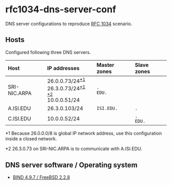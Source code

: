 # rfc1034-dns-server-conf

DNS server configurations to reproduce [RFC 1034](https://www.ietf.org/rfc/rfc1034.txt) scenario.

## Hosts

Configured following three DNS servers.

| Host         | IP addresses                                                                                               | Master zones  | Slave zones   |
|:-------------|:-----------------------------------------------------------------------------------------------------------|:--------------|:--------------|
| SRI-NIC.ARPA | 26.0.0.73/24<sup>[*1](#fnote1)</sup><br>26.3.0.73/24<sup>[*1](#fnote1) [*2](#fnote2)</sup><br>10.0.0.51/24 | `.`<br>`EDU.` |               |
| A.ISI.EDU    | 26.3.0.103/24                                                                                              | `ISI.EDU.`    | `.`           |
| C.ISI.EDU    | 10.0.0.52/24                                                                                               |               | `.`<br>`EDU.` |

<a name="fnote1">*1</a> Because 26.0.0.0/8 is global IP network address, use this configuration inside a closed network.

<a name="fnote2">*2</a> 26.3.0.73 on SRI-NIC.ARPA is to communicate with A.ISI.EDU.

## DNS server software / Operating system
 
* [BIND 4.9.7 / FreeBSD 2.2.8](/BIND-4.9.7-FreeBSD-2.2.8/)
